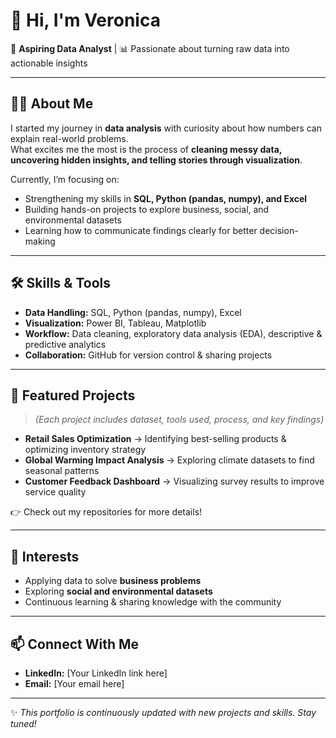 # 👋 Hi, I'm Veronica  

🎯 **Aspiring Data Analyst** | 📊 Passionate about turning raw data into actionable insights  

---

## 👩‍💻 About Me  
I started my journey in **data analysis** with curiosity about how numbers can explain real-world problems.  
What excites me the most is the process of **cleaning messy data, uncovering hidden insights, and telling stories through visualization**.  

Currently, I’m focusing on:  
- Strengthening my skills in **SQL, Python (pandas, numpy), and Excel**  
- Building hands-on projects to explore business, social, and environmental datasets  
- Learning how to communicate findings clearly for better decision-making  

---

## 🛠️ Skills & Tools  
- **Data Handling:** SQL, Python (pandas, numpy), Excel  
- **Visualization:** Power BI, Tableau, Matplotlib  
- **Workflow:** Data cleaning, exploratory data analysis (EDA), descriptive & predictive analytics  
- **Collaboration:** GitHub for version control & sharing projects  

---

## 📂 Featured Projects  
> *(Each project includes dataset, tools used, process, and key findings)*  

- **Retail Sales Optimization** → Identifying best-selling products & optimizing inventory strategy  
- **Global Warming Impact Analysis** → Exploring climate datasets to find seasonal patterns  
- **Customer Feedback Dashboard** → Visualizing survey results to improve service quality  

👉 Check out my repositories for more details!  

---

## 🌱 Interests  
- Applying data to solve **business problems**  
- Exploring **social and environmental datasets**  
- Continuous learning & sharing knowledge with the community  

---

## 📫 Connect With Me  
- **LinkedIn:** [Your LinkedIn link here]  
- **Email:** [Your email here]  

---

✨ *This portfolio is continuously updated with new projects and skills. Stay tuned!*  
